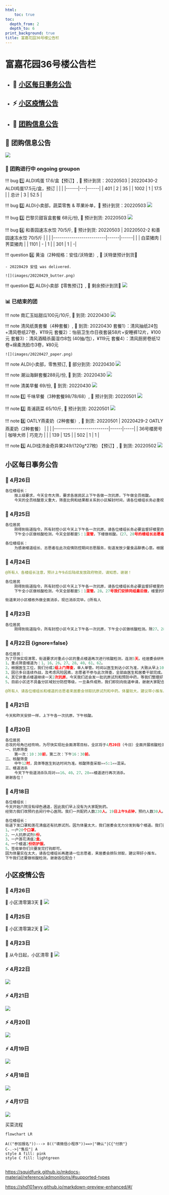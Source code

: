 ```yaml
---
html:
    toc: true
toc:
  depth_from: 2
  depth_to: 6
print_background: true
title: 富嘉花园36号楼公告栏   
---
```


# 富嘉花园36号楼公告栏

<!-- [TOC] -->

- ## 📑 [小区每日事务公告](#小区每日事务公告)   
- ## ⚡ [小区疫情公告](#小区疫情公告)   
- ## 🛒 [团购信息公告](#团购信息公告)

## 📢 团购信息公告

![](images/groupon_list.png)

### 🛒 团购进行中 ongoing groupon

!!! bug 1️⃣ ALDI鸡蛋 17.6/盒【预订】, 🎁 预计到货：20220503
    | 20220430-2 ALDI鸡蛋17.5元/盒，预订 |   |      |
    |------|---|------|
    | 401  | 2 | 35   |
    | 1002 | 1 | 17.5 |
    | 总计  | 3 | 52.5 |

!!! bug 2️⃣ ALDI小卖部，蔬菜零售 & 苹果补单，🎁 预计到货：20220503
    ![](images/20220502_aldi.png)

!!! bug 3️⃣ 巴黎贝甜盲盒套餐 68元/份, 🎁 预计到货: 20220503
    ![](images/20220429_bread.png)

!!! bug 4️⃣ 和善园速冻水饺 70/5斤, 🎁 预计到货: 20220503
    | 20220502-2 和善园速冻水饺 70/5斤 |      |      |
    |--------------------------|------|------|
    |                          | 白菜猪肉 | 荠菜猪肉 |
    | 1101                     |   -   | 1    |
    | 301                      | 1    | -|

!!! question 4️⃣ 黄油（2种规格：安佳/沃特堡）, 🎁 沃特堡预计到货🚫
    <br>

    - 20220429 安佳 was delivered.

    ![](images/20220429_butter.png)

!!! question 7️⃣ ALDI小卖部【零售预订】, 🎁 剩余预计到货🚫
    ![](images/20220428_aldi_retail.png)



### 📊 已结束的团

!!! note 南汇玉姑甜瓜100元/10斤, 🎁 到货: 20220430
    ![](images/20220427_melon.png)


!!! note 清风纸类套餐（4种套餐）, 🎁 到货: 20220430
    套餐1）：清风抽纸24包+清风卷纸27卷，¥119元
    套餐2）：怡丽卫生巾日夜套装58片+安睡裤12片，¥100元
    套餐3）：清风酒精杀菌湿巾8包 (40抽/包），¥119元
    套餐4）：清风厨房卷纸12卷+绵柔洗脸巾3卷，¥80元
    
    ![](images/20220427_paper.png)

!!! note ALDI小卖部，零售预订, 🎁 部分到货: 20220430
    ![](images/20220430_ALDI.png)

!!! note 潮汕海鲜套餐288元/份, 🎁 到货: 20220430
    ![](images/20220427_seafood.png)

!!! note  清美早餐 69/份, 🎁 到货: 20220430
    ![](images/20220429_breakfast_qingmei.png)

!!! note 1️⃣ 千味早餐（3种套餐98/78/68）, 🎁 预计到货: 20220501
    ![](images/20220428_breakfast_qianwei.png)

!!! note 2️⃣ 青浦蔬菜 65/10斤, 🎁 预计到货: 20220501
    ![](images/20220429_vegetable.png)

!!! note 8️⃣ OATLY燕麦奶（2种套餐）, 🎁 到货: 20220501
    | 20220429-2 OATLY燕麦奶（2种套餐） |      |     |
    |---------------------------|------|-----|
    | 36号楼房号                    | 咖啡大师 | 巧克力 |
    |                           | 139  | 125 |
    | 502                       | 1    | 1   |

!!! note 5️⃣ ALDI佳沛金奇异果249/(120g*27枚) 【预订】, 🎁 到货: 20220502
    ![](images/20220427_kiwi.png)



## 小区每日事务公告

### 📑 4月26日
```python
各位楼组长：
    按上级要求，今天全市大筛，要求各居民区上下午各做一次抗原，下午做全员核酸。
    今天的全员核酸意义重大，筛查比例和结果都关系到小区解封时间，请各位楼组长务必重视，做到不漏一人，不漏一户（不能下楼的老弱病残人员会安排医生上门采样。）谢谢各位配合！
```

### 📑 4月25日
```python
各位居民
    刚得到街道指令，所有封控小区今天上下午各一次抗原，请各位楼组长务必要监督好楼里的居民如实上报抗原检测结果，做到不漏一户，不漏一人。
    下午全小区做核酸检测，今天全部都是5：1混管，下楼做核酸。（27、28号的楼组长志愿者请务必辛苦通知居民应检尽检，避免有疏漏）时间大致是从上午10点到下午14：00结束。
```

```python
各位楼组长：
    为感谢楼道组长、志愿者在此次疫情防控期间志愿服务，街道发放少量食品聊表心意。根据数量，居委会拟每个楼道发放1箱榨菜、2箱火腿肠（1、2、26、27、28、22、23、33、34发放火腿肠3箱），请各位楼组长和志愿者自行安排分配。（发放对象为楼组长和楼道志愿者）另外，我们同时发放抗原试剂6次。请大家16：00后来领取。
```

### 📑 4月24日
```python
@所有人 各楼组长注意，预计上午9点后陆续发放政府物资，请知悉，谢谢！
```

```python
各位居民
    刚得到街道指令，所有封控小区今天上下午各一次抗原，请各位楼组长务必要监督好楼里的居民如实上报抗原检测结果，做到不漏一户，不漏一人。
    下午全小区做核酸检测，今天全部都是5：1混管。28、27号我们安排同组最后做，楼里的阳性和密接都已接走，也已多次在楼道消杀，街道和医院不再组织医生上门采样，请27号28号的楼组长志愿者动员居民按楼层从上到下顺序下楼做核酸，谢谢配合！
```

```python
街道来对小区楼栋外做全面消杀，现已消杀完毕。@所有人 
```

### 📑 4月23日
```python
各位居民
    刚得到街道指令，所有封控小区今天上下午各一次抗原，下午全小区做核酸检测。除27、28号楼单人单管，其余楼道5：1混管。（27号楼现无阳性，密接都已接走，等今天下午消杀完毕后全部下楼做。）
```

### 📑 4月22日 {ignore=false}

```python
各位居民：
为了尽快实现清零，街道要求对重点小区的重点楼道再次进行核酸检测，连测5天。经居委会研判决定：
1、重点筛查楼道为：1、16、26、27、28、40、61、62。
2、根据医生工位，我们分成2组上门筛查，单人单管。时间以医生到达小区为准，大致从早上10点开始到下午4点结束。
3、因已多日连续作战，及考虑风险因素，志愿者不参与此次筛查，全部由医生和居委干部完成。
4、其它非重点楼道继续一天2次抗原，今天我们还会发一批抗原试剂和预防中药，等我们整理好，发通知后楼组长来领取。
5、目前小区还不具备分区域划分防控等级，一旦条件成熟，我们即刻向街道申请，谢谢大家配合！
```

```python
@所有人 请各位楼组长和楼道的志愿者来居委会领取抗原试剂和中药。体量较大，建议带小推车。
```

### 📑 4月21日
```python
今天和昨天安排一样，上下午各一次抗原，下午核酸。
```

### 📑 4月20日
```python
各位居民
总攻的号角已经吹响，为尽快实现社会面清零目标，全区将于4月20日（今日）全面开展核酸检测。为做到不漏一户、不漏一人，大家可通过“敲门行动”，全面查验居民核酸检测情况，动员漏检人员及时参加核酸检测。今天具体安排如下：
一、抗原筛查
    第一次：10：30前，第二次：下午16：30前。
二、核酸筛查
    中午12时，具体等医生到达时间为准。核酸筛查采取==5:1==混采。
三、楼道消杀
    今天下午街道消杀队将对==16、40、27、28==楼道进行再次消杀。
谢谢各位！
```

### 📑 4月18日
```python
各位楼组长：
今天开始六院没有绿色通道，因此我们早上没有为大家配到药。
经努力我们改预约去闵行中心医院。我们一共配药人数230人。19日上午9点钟，预约人数30人。21日下午2点钟，预约人数100人。22日上午7:45分  ，预约人数100个。等配好药我们再通知大家取药，请大家知悉。
```
```python
各位楼组长：
街道下发口罩和莲花清瘟还有抗原试剂。因为体量太大，我们居委会无力分发到每个楼道。我们已将每个楼道分装完毕，请各位楼组长收到通知后来居委会领取。
1、一户20个口罩。
2、一人抗原试剂6份。
3、一户莲花清瘟2盒。
4、一个楼道2份防护服。
5、签收单你们只要发完打钩即可。
因为体量实在太大，请各位楼组长再邀请一位志愿者，来居委会排队领取，建议带好小推车。
下午我们还要做核酸检测，谢谢各位配合！
```

## 小区疫情公告

### 🔖 4月26日
🔔 小区清零第3天 🚩
![](images/1299690460.jpg)

### 🔖 4月25日
🔔 小区清零第2天 🚩
![](images/199948135.jpg)

### 🔖 4月23日
🔔 从今日起，小区清零 🚩
![](images/308884091.jpg)

### ⚡ 4月22日

![](images/1792090128.jpg)

### ⚡ 4月21日

![](images/896527668.jpg)

### ⚡ 4月20日

![](images/1083648160.jpg)

### ⚡ 4月19日

![](images/819891025.jpg)

### ⚡ 4月18日

![](images/594484225.jpg)

### ⚡ 4月17日
![](images/409643005.jpg)



 



买菜流程

```mermaid
flowchart LR

A(("参加报名"))---> B(("填微信小程序"))==>|"确认"|C{"付款"}
C-.->|"售后"| A
style A fill: pink
style C fill: lightgreen


```

https://squidfunk.github.io/mkdocs-material/reference/admonitions/#supported-types

https://shd101wyy.github.io/markdown-preview-enhanced/#/


